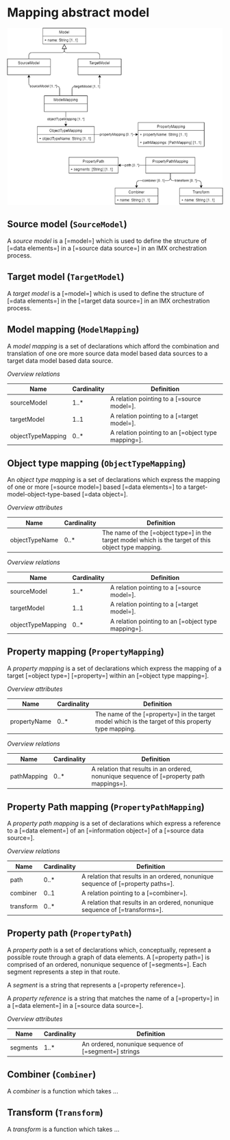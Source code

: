 # Mapping abstract model

![IMX Model Mapping](media/imx-mapping-model.drawio.png "IMX Model Mapping")

## Source model (`SourceModel`)

A <dfn>source model</dfn> is a [=model=] which is used to define the structure of [=data elements=] in a [=source data source=] in an IMX orchestration process.

## Target model (`TargetModel`)

A <dfn>target model</dfn> is a [=model=] which is used to define the structure of [=data elements=] in the [=target data source=] in an IMX orchestration process.

## Model mapping (`ModelMapping`)

A <dfn>model mapping</dfn> is a set of declarations which afford the combination and translation of one ore more source data model based data sources to a target data model based data source.

_Overview relations_

| Name              | Cardinality | Definition                                         |
|-------------------|-------------|----------------------------------------------------|
| sourceModel       | 1..*        | A relation pointing to a [=source model=].         |
| targetModel       | 1..1        | A relation pointing to a [=target model=].         |
| objectTypeMapping | 0..*        | A relation pointing to an [=object type mapping=]. |

## Object type mapping (`ObjectTypeMapping`)

An <dfn>object type mapping</dfn> is a set of declarations which express the mapping of one or more [=source model=] based [=data elements=] to a target-model-object-type-based [=data object=].

_Overview attributes_

| Name              | Cardinality | Definition                                                                                           |
|-------------------|-------------|------------------------------------------------------------------------------------------------------|
| objectTypeName    | 0..*        | The name of the [=object type=] in the target model which is the target of this object type mapping. |

_Overview relations_

| Name              | Cardinality | Definition                                         |
|-------------------|-------------|----------------------------------------------------|
| sourceModel       | 1..*        | A relation pointing to a [=source model=].         |
| targetModel       | 1..1        | A relation pointing to a [=target model=].         |
| objectTypeMapping | 0..*        | A relation pointing to an [=object type mapping=]. |

## Property mapping (`PropertyMapping`)

A <dfn>property mapping</dfn> is a set of declarations which express the mapping of a target [=object type=] [=property=] within an [=object type mapping=].

_Overview attributes_

| Name         | Cardinality | Definition                                                                                          |
|--------------|-------------|-----------------------------------------------------------------------------------------------------|
| propertyName | 0..*        | The name of the [=property=] in the target model which is the target of this property type mapping. |

_Overview relations_

| Name        | Cardinality | Definition                                                                               |
|-------------|-------------|------------------------------------------------------------------------------------------|
| pathMapping | 0..*        | A relation that results in an ordered, nonunique sequence of [=property path mappings=]. |

## Property Path mapping (`PropertyPathMapping`)

A <dfn data-lt="property path mappings">property path mapping</dfn> is a set of declarations which express a reference to a [=data element=] of an [=information object=] of a [=source data source=].

_Overview relations_

| Name      | Cardinality | Definition                                                                       |
|-----------|-------------|----------------------------------------------------------------------------------|
| path      | 0..*        | A relation that results in an ordered, nonunique sequence of [=property paths=]. |
| combiner  | 0..1        | A relation pointing to a [=combiner=].                                           |
| transform | 0..*        | A relation that results in an ordered, nonunique sequence of [=transforms=].     |

## Property path (`PropertyPath`)

A <dfn data-lt="property paths">property path</dfn> is a set of declarations which, conceptually, represent a possible route through a graph of data elements. A [=property path=] is comprised of an ordered, nonunique sequence of [=segments=]. Each segment represents a step in that route.

A <dfn data-lt="segments">segment</dfn> is a string that represents a [=property reference=].

A <dfn>property reference</dfn> is a string that matches the name of a [=property=] in a [=data element=] in a [=source data source=].

_Overview attributes_

| Name     | Cardinality | Definition                                            |
|----------|-------------|-------------------------------------------------------|
| segments | 1..*        | An ordered, nonunique sequence of [=segment=] strings |

## Combiner (`Combiner`)

A <dfn>combiner</dfn> is a function which takes ...

<aside class="issue">

</aside>  

## Transform (`Transform`)

A <dfn data-lt="transforms">transform</dfn> is a function which takes ...
